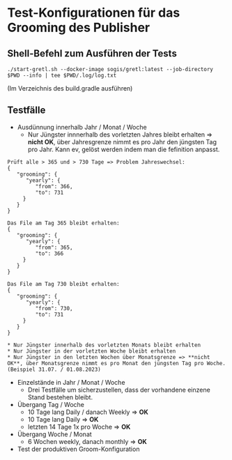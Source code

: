# Test-Konfigurationen für das Grooming des Publisher

## Shell-Befehl zum Ausführen der Tests

    ./start-gretl.sh --docker-image sogis/gretl:latest --job-directory $PWD --info | tee $PWD/.log/log.txt

(Im Verzeichnis des build.gradle ausführen)

## Testfälle

* Ausdünnung innerhalb Jahr / Monat / Woche
    * Nur Jüngster innnerhalb des vorletzten Jahres bleibt erhalten =>  **nicht OK**, über Jahresgrenze nimmt es pro Jahr den jüngsten Tag pro Jahr. Kann ev, gelöst werden indem man die fefinition anpasst.
```
Prüft alle > 365 und > 730 Tage => Problem Jahreswechsel:
{
   "grooming": {
      "yearly": {
         "from": 366,
         "to": 731
     }
   }
}
```
```
Das File am Tag 365 bleibt erhalten:
{
   "grooming": {
      "yearly": {
         "from": 365,
         "to": 366
     }
   }
}
```
```
Das File am Tag 730 bleibt erhalten:
{
   "grooming": {
      "yearly": {
         "from": 730,
         "to": 731
     }
   }
}
```
    * Nur Jüngster innerhalb des vorletzten Monats bleibt erhalten
    * Nur Jüngster in der vorletzten Woche bleibt erhalten
    * Nur Jüngster in den letzten Wochen über Monatsgrenze => **nicht OK**, über Monatsgrenze nimmt es pro Monat den jüngsten Tag pro Woche. (Beispiel 31.07. / 01.08.2023)
* Einzelstände in Jahr / Monat / Woche
    * Drei Testfälle um sicherzustellen, dass der vorhandene einzene Stand bestehen bleibt.
* Übergang Tag / Woche
    * 10 Tage lang Daily / danach Weekly => **OK**
    * 10 Tage lang Daily => **OK**
    * letzten 14 Tage 1x pro Woche => **OK**
* Übergang Woche / Monat
    * 6 Wochen weekly, danach monthly => **OK**
* Test der produktiven Groom-Konfiguration
